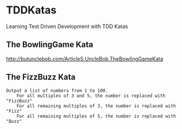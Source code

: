 # TDDKatas
Learning Test Driven Development with TDD Katas


## The BowlingGame Kata

http://butunclebob.com/ArticleS.UncleBob.TheBowlingGameKata


## The FizzBuzz Kata

    Output a list of numbers from 1 to 100.
        For all multiples of 3 and 5, the number is replaced with "FizzBuzz"
        For all remaining multiples of 3, the number is replaced with "Fizz"
        For all remaining multiples of 5, the number is replaced with "Buzz"

